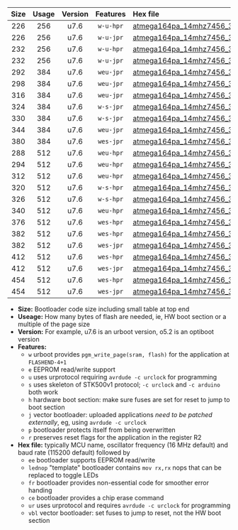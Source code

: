 |Size|Usage|Version|Features|Hex file|
|:-:|:-:|:-:|:-:|:--|
|226|256|u7.6|`w-u-hpr`|[atmega164pa_14mhz7456_38400bps_ur.hex](https://raw.githubusercontent.com/stefanrueger/urboot/main//atmega164pa_14mhz7456_38400bps_ur.hex)|
|226|256|u7.6|`w-u-jpr`|[atmega164pa_14mhz7456_38400bps_ur_vbl.hex](https://raw.githubusercontent.com/stefanrueger/urboot/main//atmega164pa_14mhz7456_38400bps_ur_vbl.hex)|
|232|256|u7.6|`w-u-hpr`|[atmega164pa_14mhz7456_38400bps_lednop_ur.hex](https://raw.githubusercontent.com/stefanrueger/urboot/main//atmega164pa_14mhz7456_38400bps_lednop_ur.hex)|
|232|256|u7.6|`w-u-jpr`|[atmega164pa_14mhz7456_38400bps_lednop_ur_vbl.hex](https://raw.githubusercontent.com/stefanrueger/urboot/main//atmega164pa_14mhz7456_38400bps_lednop_ur_vbl.hex)|
|292|384|u7.6|`weu-jpr`|[atmega164pa_14mhz7456_38400bps_ee_ur_vbl.hex](https://raw.githubusercontent.com/stefanrueger/urboot/main//atmega164pa_14mhz7456_38400bps_ee_ur_vbl.hex)|
|298|384|u7.6|`weu-jpr`|[atmega164pa_14mhz7456_38400bps_ee_lednop_ur_vbl.hex](https://raw.githubusercontent.com/stefanrueger/urboot/main//atmega164pa_14mhz7456_38400bps_ee_lednop_ur_vbl.hex)|
|316|384|u7.6|`weu-jpr`|[atmega164pa_14mhz7456_38400bps_ee_lednop_fr_ur_vbl.hex](https://raw.githubusercontent.com/stefanrueger/urboot/main//atmega164pa_14mhz7456_38400bps_ee_lednop_fr_ur_vbl.hex)|
|324|384|u7.6|`w-s-jpr`|[atmega164pa_14mhz7456_38400bps_vbl.hex](https://raw.githubusercontent.com/stefanrueger/urboot/main//atmega164pa_14mhz7456_38400bps_vbl.hex)|
|330|384|u7.6|`w-s-jpr`|[atmega164pa_14mhz7456_38400bps_lednop_vbl.hex](https://raw.githubusercontent.com/stefanrueger/urboot/main//atmega164pa_14mhz7456_38400bps_lednop_vbl.hex)|
|344|384|u7.6|`weu-jpr`|[atmega164pa_14mhz7456_38400bps_ee_lednop_fr_ce_ur_vbl.hex](https://raw.githubusercontent.com/stefanrueger/urboot/main//atmega164pa_14mhz7456_38400bps_ee_lednop_fr_ce_ur_vbl.hex)|
|380|384|u7.6|`wes-jpr`|[atmega164pa_14mhz7456_38400bps_ee_vbl.hex](https://raw.githubusercontent.com/stefanrueger/urboot/main//atmega164pa_14mhz7456_38400bps_ee_vbl.hex)|
|288|512|u7.6|`weu-hpr`|[atmega164pa_14mhz7456_38400bps_ee_ur.hex](https://raw.githubusercontent.com/stefanrueger/urboot/main//atmega164pa_14mhz7456_38400bps_ee_ur.hex)|
|294|512|u7.6|`weu-hpr`|[atmega164pa_14mhz7456_38400bps_ee_lednop_ur.hex](https://raw.githubusercontent.com/stefanrueger/urboot/main//atmega164pa_14mhz7456_38400bps_ee_lednop_ur.hex)|
|312|512|u7.6|`weu-hpr`|[atmega164pa_14mhz7456_38400bps_ee_lednop_fr_ur.hex](https://raw.githubusercontent.com/stefanrueger/urboot/main//atmega164pa_14mhz7456_38400bps_ee_lednop_fr_ur.hex)|
|320|512|u7.6|`w-s-hpr`|[atmega164pa_14mhz7456_38400bps.hex](https://raw.githubusercontent.com/stefanrueger/urboot/main//atmega164pa_14mhz7456_38400bps.hex)|
|326|512|u7.6|`w-s-hpr`|[atmega164pa_14mhz7456_38400bps_lednop.hex](https://raw.githubusercontent.com/stefanrueger/urboot/main//atmega164pa_14mhz7456_38400bps_lednop.hex)|
|340|512|u7.6|`weu-hpr`|[atmega164pa_14mhz7456_38400bps_ee_lednop_fr_ce_ur.hex](https://raw.githubusercontent.com/stefanrueger/urboot/main//atmega164pa_14mhz7456_38400bps_ee_lednop_fr_ce_ur.hex)|
|376|512|u7.6|`wes-hpr`|[atmega164pa_14mhz7456_38400bps_ee.hex](https://raw.githubusercontent.com/stefanrueger/urboot/main//atmega164pa_14mhz7456_38400bps_ee.hex)|
|382|512|u7.6|`wes-hpr`|[atmega164pa_14mhz7456_38400bps_ee_lednop.hex](https://raw.githubusercontent.com/stefanrueger/urboot/main//atmega164pa_14mhz7456_38400bps_ee_lednop.hex)|
|382|512|u7.6|`wes-jpr`|[atmega164pa_14mhz7456_38400bps_ee_lednop_vbl.hex](https://raw.githubusercontent.com/stefanrueger/urboot/main//atmega164pa_14mhz7456_38400bps_ee_lednop_vbl.hex)|
|412|512|u7.6|`wes-hpr`|[atmega164pa_14mhz7456_38400bps_ee_lednop_fr.hex](https://raw.githubusercontent.com/stefanrueger/urboot/main//atmega164pa_14mhz7456_38400bps_ee_lednop_fr.hex)|
|412|512|u7.6|`wes-jpr`|[atmega164pa_14mhz7456_38400bps_ee_lednop_fr_vbl.hex](https://raw.githubusercontent.com/stefanrueger/urboot/main//atmega164pa_14mhz7456_38400bps_ee_lednop_fr_vbl.hex)|
|454|512|u7.6|`wes-hpr`|[atmega164pa_14mhz7456_38400bps_ee_lednop_fr_ce.hex](https://raw.githubusercontent.com/stefanrueger/urboot/main//atmega164pa_14mhz7456_38400bps_ee_lednop_fr_ce.hex)|
|454|512|u7.6|`wes-jpr`|[atmega164pa_14mhz7456_38400bps_ee_lednop_fr_ce_vbl.hex](https://raw.githubusercontent.com/stefanrueger/urboot/main//atmega164pa_14mhz7456_38400bps_ee_lednop_fr_ce_vbl.hex)|

- **Size:** Bootloader code size including small table at top end
- **Useage:** How many bytes of flash are needed, ie, HW boot section or a multiple of the page size
- **Version:** For example, u7.6 is an urboot version, o5.2 is an optiboot version
- **Features:**
  + `w` urboot provides `pgm_write_page(sram, flash)` for the application at `FLASHEND-4+1`
  + `e` EEPROM read/write support
  + `u` uses urprotocol requiring `avrdude -c urclock` for programming
  + `s` uses skeleton of STK500v1 protocol; `-c urclock` and `-c arduino` both work
  + `h` hardware boot section: make sure fuses are set for reset to jump to boot section
  + `j` vector bootloader: uploaded applications *need to be patched externally*, eg, using `avrdude -c urclock`
  + `p` bootloader protects itself from being overwritten
  + `r` preserves reset flags for the application in the register R2
- **Hex file:** typically MCU name, oscillator frequency (16 MHz default) and baud rate (115200 default) followed by
  + `ee` bootloader supports EEPROM read/write
  + `lednop` "template" bootloader contains `mov rx,rx` nops that can be replaced to toggle LEDs
  + `fr` bootloader provides non-essential code for smoother error handing
  + `ce` bootloader provides a chip erase command
  + `ur` uses urprotocol and requires `avrdude -c urclock` for programming
  + `vbl` vector bootloader: set fuses to jump to reset, not the HW boot section
